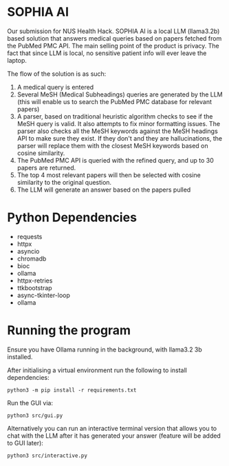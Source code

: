 # SOPHIA AI
Our submission for NUS Health Hack. SOPHIA AI is a local LLM (llama3.2b) based solution that answers medical queries based on papers fetched from the PubMed PMC API. The main selling point of the product is privacy. The fact that since LLM is local, no sensitive patient info will ever leave the laptop. 

The flow of the solution is as such:
1. A medical query is entered
2. Several MeSH (Medical Subheadings) queries are generated by the LLM (this will enable us to search the PubMed PMC database for relevant papers)
3. A parser, based on traditional heuristic algorithm checks to see if the MeSH query is valid. It also attempts to fix minor formatting issues. The parser also checks all the MeSH keywords against the MeSH headings API to make sure they exist. If they don't and they are hallucinations, the parser will replace them with the closest MeSH keywords based on cosine similarity.
4. The PubMed PMC API is queried with the refined query, and up to 30 papers are returned.
5. The top 4 most relevant papers will then be selected with cosine similarity to the original question.
6. The LLM will generate an answer based on the papers pulled

# Python Dependencies
* requests
* httpx
* asyncio
* chromadb
* bioc
* ollama
* httpx-retries
* ttkbootstrap
* async-tkinter-loop
* ollama

# Running the program
Ensure you have Ollama running in the background, with llama3.2 3b installed.

After initialising a virtual environment run the following to install dependencies:

```python3 -m pip install -r requirements.txt```

Run the GUI via:

```python3 src/gui.py```

Alternatively you can run an interactive terminal version that allows you to chat with the LLM after it has generated your answer (feature will be added to GUI later):

```python3 src/interactive.py```